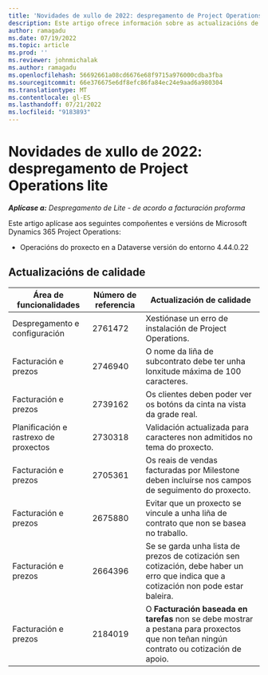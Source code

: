 ```yaml
---
title: 'Novidades de xullo de 2022: despregamento de Project Operations lite'
description: Este artigo ofrece información sobre as actualizacións de calidade dispoñibles na versión de xullo de 2022 de Microsoft Dynamics 365 Project Operations despregamento lite.
author: ramagadu
ms.date: 07/19/2022
ms.topic: article
ms.prod: ''
ms.reviewer: johnmichalak
ms.author: ramagadu
ms.openlocfilehash: 56692661a08cd6676e68f9715a976000cdba3fba
ms.sourcegitcommit: 66e376675e6df8efc86fa84ec24e9aad6a980304
ms.translationtype: MT
ms.contentlocale: gl-ES
ms.lasthandoff: 07/21/2022
ms.locfileid: "9183893"
---
```

# <a name="whats-new-july-2022---project-operations-lite-deployment"></a>Novidades de xullo de 2022: despregamento de Project Operations lite

_**Aplícase a:** Despregamento de Lite - de acordo a facturación proforma_

Este artigo aplícase aos seguintes compoñentes e versións de Microsoft Dynamics 365 Project Operations:

- Operacións do proxecto en a Dataverse versión do entorno 4.44.0.22

## <a name="quality-updates"></a>Actualizacións de calidade

| Área de funcionalidades | Número de referencia | Actualización de calidade |
| --- | --- | --- |
| Despregamento e configuración | 2761472 | Xestiónase un erro de instalación de Project Operations. |
| Facturación e prezos | 2746940 | O nome da liña de subcontrato debe ter unha lonxitude máxima de 100 caracteres. |
| Facturación e prezos | 2739162 | Os clientes deben poder ver os botóns da cinta na vista da grade real. |
| Planificación e rastrexo de proxectos | 2730318 | Validación actualizada para caracteres non admitidos no tema do proxecto. |
| Facturación e prezos | 2705361 | Os reais de vendas facturadas por Milestone deben incluírse nos campos de seguimento do proxecto. |
| Facturación e prezos | 2675880 | Evitar que un proxecto se vincule a unha liña de contrato que non se basea no traballo. |
| Facturación e prezos | 2664396 | Se se garda unha lista de prezos de cotización sen cotización, debe haber un erro que indica que a cotización non pode estar baleira. |
| Facturación e prezos | 2184019 | O **Facturación baseada en tarefas** non se debe mostrar a pestana para proxectos que non teñan ningún contrato ou cotización de apoio. |
